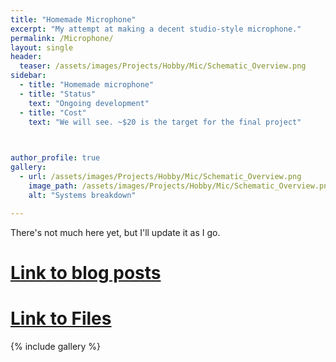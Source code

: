 ```yaml
---
title: "Homemade Microphone"
excerpt: "My attempt at making a decent studio-style microphone."
permalink: /Microphone/
layout: single
header:
  teaser: /assets/images/Projects/Hobby/Mic/Schematic_Overview.png
sidebar:
  - title: "Homemade microphone"
  - title: "Status"
    text: "Ongoing development"
  - title: "Cost"
    text: "We will see. ~$20 is the target for the final project"


    
author_profile: true   
gallery:
  - url: /assets/images/Projects/Hobby/Mic/Schematic_Overview.png
    image_path: /assets/images/Projects/Hobby/Mic/Schematic_Overview.png
    alt: "Systems breakdown"

---
```


There's not much here yet, but I'll update it as I go.
# [Link to blog posts](https://elimattingly22.github.io/tags/#microphone)
# [Link to Files](https://github.com/EliMattingly22/HomemadeMic)


{% include gallery %}

